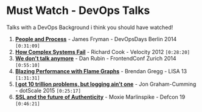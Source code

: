 # Must Watch - DevOps Talks
Talks with a DevOps Background i think you should have watched!  
1. [**People and Process**](https://vimeo.com/album/3093746/video/110484640) - James Fryman - DevOpsDays Berlin 2014 `[0:31:09]`  
2. [**How Complex Systems Fail**](https://www.youtube.com/watch?v=2S0k12uZR14) - Richard Cook - Velocity 2012 `[0:28:20]`  
3. [**We don't talk anymore**](https://www.youtube.com/watch?v=5rtH1OkX_JU) - Dan Rubin - FrontendConf Zurich 2014  `[0:55:10]`  
4. [**Blazing Performance with Flame Graphs**](https://www.youtube.com/watch?v=nZfNehCzGdw) - Brendan Gregg - LISA 13  `[1:31:31]`  
5. [**I got 10 trillion problems, but logging ain't one**](https://www.youtube.com/watch?v=LA-gNoxSLCE) - Jon Graham-Cumming - dotScale 2015  `[0:25:17]`  
6. [**SSL and the future of Authenticity**](https://www.youtube.com/watch?v=pDmj_xe7EIQ) - Moxie Marlinspike - Defcon 19  `[0:46:21]`
